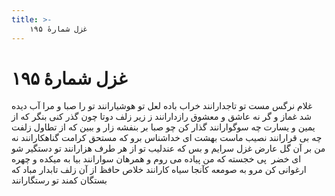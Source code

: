 ```yaml
---
title: >-
    غزل شمارهٔ ۱۹۵
---
```

# غزل شمارهٔ ۱۹۵

غلام نرگس مست تو تاجدارانند
خراب باده لعل تو هوشیارانند
تو را صبا و مرا آب دیده شد غماز
و گر نه عاشق و معشوق رازدارانند
ز زیر زلف دوتا چون گذر کنی بنگر
که از یمین و یسارت چه سوگوارانند
گذار کن چو صبا بر بنفشه زار و ببین
که از تطاول زلفت چه بی قرارانند
نصیب ماست بهشت ای خداشناس برو
که مستحق کرامت گناهکارانند
نه من بر آن گل عارض غزل سرایم و بس
که عندلیب تو از هر طرف هزارانند
تو دستگیر شو ای خضر  پی خجسته که من
پیاده می روم و همرهان سوارانند
بیا به میکده و چهره ارغوانی کن
مرو به صومعه کآنجا سیاه کارانند
خلاص حافظ از آن زلف تابدار مباد
که بستگان کمند تو رستگارانند
